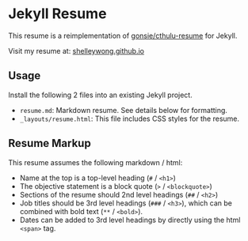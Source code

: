# Jekyll Resume

This resume is a reimplementation of  [gonsie/cthulu-resume](https://github.com/gonsie/cthulu-resume) for Jekyll.<br>

Visit my resume at: [shelleywong.github.io](https://shelleywong.github.io/)

## Usage

Install the following 2 files into an existing Jekyll project.

- `resume.md`: Markdown resume. See details below for formatting.
- `_layouts/resume.html`: This file includes CSS styles for the resume.

## Resume Markup

This resume assumes the following markdown / html:

- Name at the top is a top-level heading (`#` / `<h1>`)
- The objective statement is a block quote (`>` / `<blockquote>`)
- Sections of the resume should 2nd level headings (`##` / `<h2>`)
- Job titles should be 3rd level headings (`###` / `<h3>`), which can be combined with bold text (`**` / `<bold>`).
- Dates can be added to 3rd level headings by directly using the html `<span>` tag.
